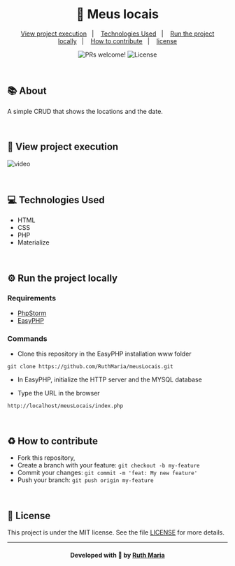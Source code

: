 
<h1 align="center">📝 Meus locais </h1> 

<p align="center">
  <a href="#execution">View project execution</a>&nbsp;&nbsp;&nbsp;|&nbsp;&nbsp;&nbsp; 
  <a href="#technologies">Technologies Used</a>&nbsp;&nbsp;&nbsp;|&nbsp;&nbsp;&nbsp;
  <a href="#run">Run the project locally</a>&nbsp;&nbsp;&nbsp;|&nbsp;&nbsp;&nbsp;
  <a href="#contribute">How to contribute</a>&nbsp;&nbsp;&nbsp;|&nbsp;&nbsp;&nbsp;
  <a href="#license">license</a>
</p>

<p align="center">
 <img src="https://img.shields.io/static/v1?label=PRs&message=welcome&color=7159c1&labelColor=000000" alt="PRs welcome!" />

  <img alt="License" src="https://img.shields.io/static/v1?label=license&message=MIT&color=7159c1&labelColor=000000">
</p>

<br>

## :books: About

<p align="justify">
A simple CRUD that shows the locations and the date.
</p>

<a id="execution"></a><br>

## :eyes: View project execution

![video](https://github.com/RuthMaria/meusLocais/tree/master/.github/video.gif)

<a id="technologies"></a><br>

## :computer: Technologies Used
 * HTML
 * CSS
 * PHP
 * Materialize

<a id="run"></a><br>

## :gear: Run the project locally

### Requirements
- [PhpStorm](https://www.jetbrains.com/pt-br/phpstorm/)
- [EasyPHP](https://www.easyphp.org/download.php)

### Commands

- Clone this repository in the EasyPHP installation www folder

```
git clone https://github.com/RuthMaria/meusLocais.git
```

- In EasyPHP, initialize the HTTP server and the MYSQL database

- Type the URL in the browser

```
http://localhost/meusLocais/index.php

```

<a id="contribute"></a><br>

## :recycle: How to contribute

- Fork this repository,
- Create a branch with your feature: `git checkout -b my-feature`
- Commit your changes: `git commit -m 'feat: My new feature'`
- Push your branch: `git push origin my-feature`

<a id="license"></a><br>

## :memo: License

This project is under the MIT license. See the  file [LICENSE](LICENSE.md) for more details.

---

<h4 align="center">
    Developed with 💜 by <a href="https://www.linkedin.com/in/ruth-maria-9b256071/" target="_blank">Ruth Maria</a>
</h4>